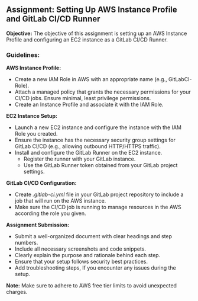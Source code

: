 ## Assignment: Setting Up AWS Instance Profile and GitLab CI/CD Runner
**Objective:** The objective of this assignment is setting up an AWS Instance Profile and configuring an EC2 instance as a GitLab CI/CD Runner.

### Guidelines:
**AWS Instance Profile:**
- Create a new IAM Role in AWS with an appropriate name (e.g., GitLabCI-Role).
- Attach a managed policy that grants the necessary permissions for your CI/CD jobs. Ensure minimal, least privilege permissions.
- Create an Instance Profile and associate it with the IAM Role.

**EC2 Instance Setup:**
- Launch a new EC2 instance and configure the instance with the IAM Role you created.
- Ensure the instance has the necessary security group settings for GitLab CI/CD (e.g., allowing outbound HTTP/HTTPS traffic).
- Install and configure the GitLab Runner on the EC2 instance.
  - Register the runner with your GitLab instance.
  - Use the GitLab Runner token obtained from your GitLab project settings.

**GitLab CI/CD Configuration:**
- Create _.gitlab-ci.yml_ file in your GitLab project repository to include a job that will run on the AWS instance.
- Make sure the CI/CD job is running to manage resources in the AWS according the role you given.

**Assignment Submission:**
- Submit a well-organized document with clear headings and step numbers.
- Include all necessary screenshots and code snippets.
- Clearly explain the purpose and rationale behind each step.
- Ensure that your setup follows security best practices.
- Add troubleshooting steps,  If you encounter any issues during the setup.

**Note:** Make sure to adhere to AWS free tier limits to avoid unexpected charges.
